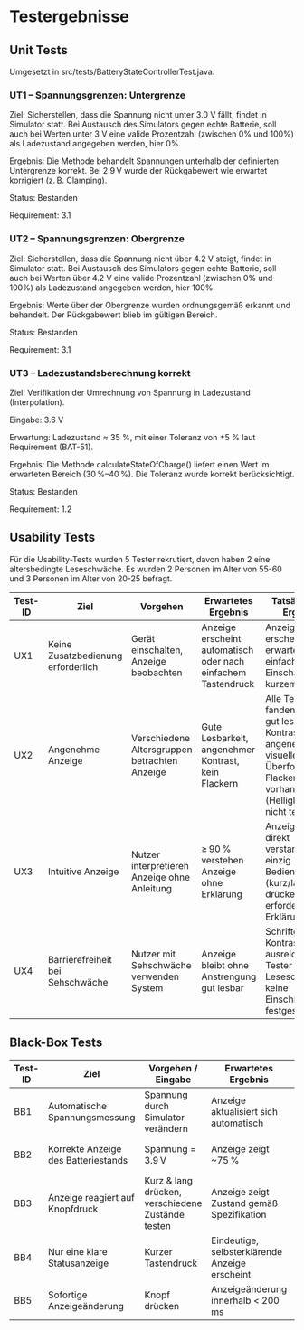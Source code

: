 # Testergebnisse

## **Unit Tests**

Umgesetzt in src/tests/BatteryStateControllerTest.java.

### UT1 – Spannungsgrenzen: Untergrenze
Ziel: Sicherstellen, dass die Spannung nicht unter 3.0 V fällt, findet in Simulator statt. Bei Austausch des Simulators gegen echte Batterie, soll auch bei Werten unter 3 V eine valide Prozentzahl (zwischen 0% und 100%) als Ladezustand angegeben werden, hier 0%.

Ergebnis: Die Methode behandelt Spannungen unterhalb der definierten Untergrenze korrekt. Bei 2.9 V wurde der Rückgabewert wie erwartet korrigiert (z. B. Clamping).

Status: Bestanden

Requirement: 3.1

### UT2 – Spannungsgrenzen: Obergrenze
Ziel: Sicherstellen, dass die Spannung nicht über 4.2 V steigt, findet in Simulator statt. Bei Austausch des Simulators gegen echte Batterie, soll auch bei Werten über 4.2 V eine valide Prozentzahl (zwischen 0% und 100%) als Ladezustand angegeben werden, hier 100%.

Ergebnis: Werte über der Obergrenze wurden ordnungsgemäß erkannt und behandelt. Der Rückgabewert blieb im gültigen Bereich.

Status: Bestanden

Requirement: 3.1

### UT3 – Ladezustandsberechnung korrekt
Ziel: Verifikation der Umrechnung von Spannung in Ladezustand (Interpolation).

Eingabe: 3.6 V

Erwartung: Ladezustand ≈ 35 %, mit einer Toleranz von ±5 % laut Requirement (BAT-51).

Ergebnis: Die Methode calculateStateOfCharge() liefert einen Wert im erwarteten Bereich (30 %–40 %). Die Toleranz wurde korrekt berücksichtigt.

Status: Bestanden

Requirement: 1.2



## **Usability Tests**

Für die Usability-Tests wurden 5 Tester rekrutiert, davon haben 2 eine altersbedingte Leseschwäche. Es wurden 2 Personen im Alter von 55-60 und 3 Personen im Alter von 20-25 befragt.

| **Test-ID** | **Ziel**                           | **Vorgehen**                                  | **Erwartetes Ergebnis**                                       | **Tatsächliches Ergebnis**                                                                                                                        | **Requirement** | **Status** | **Bemerkung**                                         |
|-------------|------------------------------------|-----------------------------------------------|---------------------------------------------------------------|---------------------------------------------------------------------------------------------------------------------------------------------------|-----------------|------------|-------------------------------------------------------|
| UX1         | Keine Zusatzbedienung erforderlich | Gerät einschalten, Anzeige beobachten         | Anzeige erscheint automatisch oder nach einfachem Tastendruck | Anzeige erscheint wie erwartet nach einfachem Einschalten oder kurzem Druck                                                                       | 1.3             | ✔          | Keine zusätzliche Bedienung notwendig                 |
| UX2         | Angenehme Anzeige                  | Verschiedene Altersgruppen betrachten Anzeige | Gute Lesbarkeit, angenehmer Kontrast, kein Flackern           | Alle Tester fanden Anzeige gut lesbar; Kontrast angenehm; keine visuelle Überforderung; Flackern nicht vorhanden (Helligkeit lokal nicht testbar) | 2.7             | ✔          | Helligkeit lokal nicht messbar                        |
| UX3         | Intuitive Anzeige                  | Nutzer interpretieren Anzeige ohne Anleitung  | ≥ 90 % verstehen Anzeige ohne Erklärung                       | Anzeige wurde direkt verstanden; einzig Bedienlogik (kurz/lang drücken) erforderte Erklärung                                                      | 2.6             | ✔          | Bedienkonzept (kurz/lang) erfordert minimal Anleitung |
| UX4         | Barrierefreiheit bei Sehschwäche   | Nutzer mit Sehschwäche verwenden System       | Anzeige bleibt ohne Anstrengung gut lesbar                    | Schriftgröße und Kontrast ausreichend für Tester mit Leseschwäche; keine Einschränkungen festgestellt                                             | 2.9             | ✔          | Gut lesbar für ältere und sehgeschwächte Personen     |

## **Black-Box Tests**

| **Test-ID** | **Ziel**                            | **Vorgehen / Eingabe**                            | **Erwartetes Ergebnis**                        | **Tatsächliches Ergebnis**        | **Requirement** | **Status** | **Bemerkung**         |
|-------------|-------------------------------------|---------------------------------------------------|------------------------------------------------|-----------------------------------|-----------------|------------|-----------------------|
| BB1         | Automatische Spannungsmessung       | Spannung durch Simulator verändern                | Anzeige aktualisiert sich automatisch          | Anzeige reagiert korrekt          | 1.1             | ✔          | –                     |
| BB2         | Korrekte Anzeige des Batteriestands | Spannung = 3.9 V                                  | Anzeige zeigt \~75 %                           | Anzeige zeigt erwarteten Wert     | 2.1             | ✔          | Kalibrierung korrekt  |
| BB3         | Anzeige reagiert auf Knopfdruck     | Kurz & lang drücken, verschiedene Zustände testen | Anzeige zeigt Zustand gemäß Spezifikation      | Anzeige verhält sich wie erwartet | 2.5             | ✔          | Alle Zustände geprüft |
| BB4         | Nur eine klare Statusanzeige        | Kurzer Tastendruck                                | Eindeutige, selbsterklärende Anzeige erscheint | Anzeige klar & verständlich       | 2.2             | ✔          | -                     |
| BB5         | Sofortige Anzeigeänderung           | Knopf drücken                                     | Anzeigeänderung innerhalb < 200 ms             | Keine erkennbare Verzögerung      | 2.10            | ✔          | Reaktionszeit gut     |
